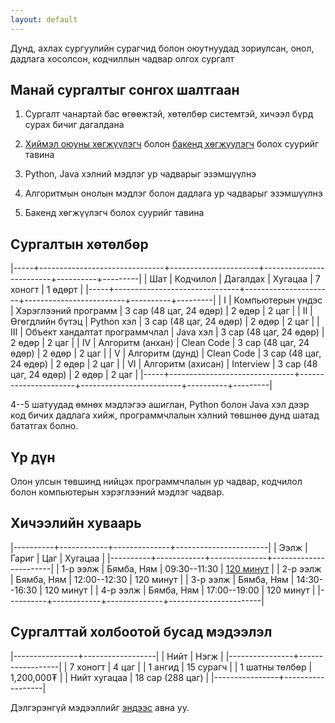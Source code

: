 ```yaml
---
layout: default
---
```


Дунд, ахлах сургуулийн сурагчид болон оюутнуудад зориулсан, онол, дадлага хосолсон, кодчиллын чадвар олгох сургалт

## Манай сургалтыг сонгох шалтгаан

1. Сургалт чанартай бас өгөөжтэй, хөтөлбөр системтэй, хичээл бүрд сурах бичиг дагалдана
   
1. [Хиймэл оюуны хөгжүүлэгч](/faq#ai) болон [бакенд хөгжүүлэгч](/backend) болох суурийг тавина

1. Python, Java хэлний мэдлэг ур чадварыг эзэмшүүлнэ

1. Алгоритмын онолын мэдлэг болон дадлага ур чадварыг эзэмшүүлнэ

1. Бакенд хөгжүүлэгч болох суурийг тавина

## Сургалтын хөтөлбөр

|-----+-------------------------------+----------------------+-------------------------+----------+---------|
| Шат | Кодчилол                      | Дагалдах             | Хугацаа                 | 7 хоногт | 1 өдөрт |
|-----+-------------------------------+----------------------+-------------------------+----------+---------|
| I   | Компьютерын үндэс             | Хэрэглээний программ | 3 сар (48 цаг, 24 өдөр) | 2 өдөр   | 2 цаг   |
| II  | Өгөгдлийн бүтэц               | Python хэл           | 3 сар (48 цаг, 24 өдөр) | 2 өдөр   | 2 цаг   |
| III | Объект хандалтат программчлал | Java хэл             | 3 сар (48 цаг, 24 өдөр) | 2 өдөр   | 2 цаг   |
| IV  | Алгоритм (анхан)              | Clean Code           | 3 сар (48 цаг, 24 өдөр) | 2 өдөр   | 2 цаг   |
| V   | Алгоритм (дунд)               | Clean Code           | 3 сар (48 цаг, 24 өдөр) | 2 өдөр   | 2 цаг   |
| VI  | Алгоритм (ахисан)             | Interview            | 3 сар (48 цаг, 24 өдөр) | 2 өдөр   | 2 цаг   |
|-----+-------------------------------+----------------------+-------------------------+----------+---------|

4--5 шатуудад өмнөх мэдлэгээ ашиглан, Python болон Java хэл дээр код бичих дадлага хийж, программчлалын хэлний төвшнөө дунд шатад бататгах болно.

## Үр дүн

Олон улсын төвшинд нийцэх программчлалын ур чадвар, кодчилол болон компьютерын хэрэглээний мэдлэг чадвар.

## Хичээлийн хуваарь

|----------+------------+--------------+-----------------------|
| Ээлж     | Гариг      |          Цаг | Хугацаа               |
|----------+------------+--------------+-----------------------|
| 1-р ээлж | Бямба, Ням | 09:30--11:30 | [120 минут](/faq#120) |
| 2-р ээлж | Бямба, Ням | 12:00--12:30 | 120 минут             |
| 3-р ээлж | Бямба, Ням | 14:30--16:30 | 120 минут             |
| 4-р ээлж | Бямба, Ням | 17:00--19:00 | 120 минут             |
|----------+------------+--------------+-----------------------|

## Сургалттай холбоотой бусад мэдээлэл

|----------------+------------------|
| Нийт           | Нэгж             |
|----------------+------------------|
| 7 хоногт       | 4 цаг            |
| 1 ангид        | 15 сурагч        |
| 1 шатны төлбөр | 1,200,000₮       |
| Нийт хугацаа   | 18 сар (288 цаг) |
|----------------+------------------|

Дэлгэрэнгүй мэдээллийг [эндээс](./faq) авна уу.
